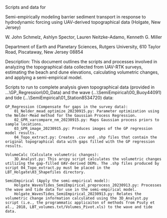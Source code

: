 Scripts and data for 

Semi-empirically modeling barrier sediment transport in response to hydrodynamic forcing using UAV-derived topographical data (Holgate, New Jersey)


W. John Schmelz, Ashlyn Spector, Lauren Neitzke-Adamo, Kenneth G. Miller

Department of Earth and Planetary Sciences, Rutgers University, 610 Taylor Road, Piscataway, New Jersey 08854


Description:
This document outlines the scripts and processes involved in analyzing the topographical data collected from UAV-RTK surveys, estimating the beach and dune elevations, calculating volumetric changes, and applying a semi-empirical model.

Scripts to run to complete analysis given topographical data (provided in ...\GP_Regression\00_Data) and the wave (...\SemiEmpirical\00_Buoy44091) and tide (...\SemiEmpirical\01_Station8534720) data:

    GP_Regression (Compensate for gaps in the survey data):
        01_Nelder_mead_optimize_20230915.py: Parameter optimization using the Nelder-Mead method for the Gaussian Process Regression.
        02_GPR_varcompare_nm_20230915.py: Maps Gaussian process priors to sample locations.
        03_GPR_image_20230915.py: Produces images of the GP regression model results.
        04_Topo_extract.py: Creates .csv and .shp files that contain the original topographical data with gaps filled with the GP regression results.
		
    VolumeCalc (Calculate volumetric changes):
        3D_Analyst.py: This arcpy script calculates the volumetric changes utilizing the gap-filled UAV-derived DEMs. The .shp files produced by script 04_Topo_extract.py must be placed in the LBT_Holgate\03_Shapefiles directory.

    SemiEmpirical (Apply the semi-empirical model):
		Holgate_WavesTides_SemiEmpirical_preprocess_20230913.py: Processes the wave and tide data for use in the semi-empirical model.
        Holgate_WavesTides_SemiEmpirical_20230913.py: Relates the volumetric change information calculated using the 3D_Analyst.py script (i.e., the programmatic applicaiton of methods from Psuty et al., 2018, LBT_volumes.txt/Volumes_Pivot.xls) to the wave and tide data.
